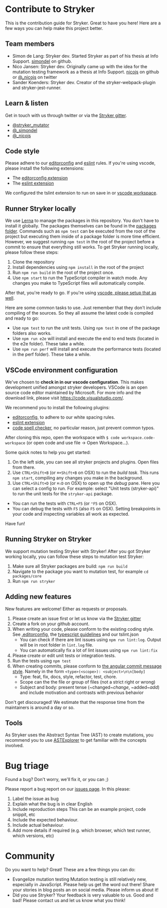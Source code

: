 # Contribute to Stryker

This is the contribution guide for Stryker. Great to have you here! Here are a few ways you can help make this project better.

## Team members

- Simon de Lang: Stryker dev. Started Stryker as part of his thesis at Info Support. [simondel](http://github.com/simondel) on github.
- Nico Jansen: Stryker dev. Originally came up with the idea for the mutation testing framework as a thesis at Info Support.
  [nicojs](http://github.com/nicojs) on github or [@\_nicojs](https://twitter.com/_nicojs) on twitter
- Sander Koenders: Stryker dev. Creator of the stryker-webpack-plugin and stryker-jest-runner.

## Learn & listen

Get in touch with us through twitter or via the [Stryker gitter](https://gitter.im/stryker-mutator/stryker).

- [@stryker_mutator](https://twitter.com/stryker_mutator)
- [@\_simondel](https://twitter.com/_simondel)
- [@\_nicojs](https://twitter.com/_nicojs)

## Code style

Please adhere to our [editorconfig](https://editorconfig.org) and [eslint](https://eslint.org/) rules. If you're using vscode, please install the following extensions:

- The [editorconfig extension](https://github.com/editorconfig/editorconfig-vscode#editorconfig-for-visual-studio-code)
- The [eslint extension](https://marketplace.visualstudio.com/items?itemName=dbaeumer.vscode-eslint)

We configured the tslint extension to run on save in or [vscode workspace](#vscode-environment-configuration).

## Runner Stryker locally

We use [Lerna](https://lernajs.io/) to manage the packages in this repository. You don't have to install it globally. The packages themselves can be found in the [packages folder](https://github.com/stryker-mutator/stryker/tree/master/packages). Commands such as `npm test` can be executed from the root of the project but executing them inside of a package folder is more time efficient. However, we suggest running `npm test` in the root of the project before a commit to ensure that everything still works. To get Stryker running locally, please follow these steps:

1. Clone the repository
1. Install dependencies using `npm install` in the root of the project
1. Run `npm run build` in the root of the project once.
1. Use `npm start` to run the TypeScript compiler in watch mode. Any changes you make to TypeScript files will automatically compile.

After that, you're ready to go. If you're using [vscode, please setup that as well](#vscode-environment-configuration).

Here are some common tasks to use. Just remember that they don't include compiling of the sources. So they all assume the latest code is compiled and ready to go:

- Use `npm test` to run the unit tests. Using `npm test` in one of the package folders also works.
- Use `npm run e2e` will install and execute the end to end tests (located in the e2e folder). These take a while.
- Use `npm run perf` will install and execute the performance tests (located in the perf folder). These take a while.

## VSCode environment configuration

We've chosen to **check in in our vscode configuration**. This makes development unified amongst stryker developers. VSCode is an open source code editor maintained by Microsoft. For more info and the download link, please visit https://code.visualstudio.com/.

We recommend you to install the following plugins:

- [editorconfig](https://marketplace.visualstudio.com/items?itemName=EditorConfig.EditorConfig), to adhere to our white spacing rules.
- [eslint extension](https://marketplace.visualstudio.com/items?itemName=dbaeumer.vscode-eslint)
- [code spell checker](https://marketplace.visualstudio.com/items?itemName=streetsidesoftware.code-spell-checker), no particular reason, just prevent common typos.

After cloning this repo, open the workspace with `$ code workspace.code-workspace` (or open code and use file -> Open Workspace...).

Some quick notes to help you get started:

1. On the left side, you can see all stryker projects and plugins. Open files from there.
1. Use `CTRL+Shift+B` (or `⌘+Shift+B` on OSX) to run the _build task_. This runs `npm start`, compiling any changes you make in the background.
1. Use `CTRL+Shift+D` (or `⌘⇧D` on OSX) to open up the _debug_ pane. Here you can select a config to run. For example: select "Unit tests (stryker-api)" to run the unit tests for the `stryker-api` package.

- You can run the tests with `CTRL+F5` (or `⌃F5` on OSX).
- You can debug the tests with `F5` (also `F5` on OSX). Setting breakpoints in your code and inspecting variables all work as expected.

Have fun!

## Running Stryker on Stryker

We support mutation testing Stryker with Stryker! After you got Stryker working locally, you can follow these steps to mutation test Stryker:

1. Make sure all Stryker packages are build: `npm run build`
1. Navigate to the package you want to mutation test, for example `cd packages/core`
1. Run `npm run stryker`

## Adding new features

New features are welcome! Either as requests or proposals.

1. Please create an issue first or let us know via the [Stryker gitter](https://gitter.im/stryker-mutator/stryker)
1. Create a fork on your github account.
1. When writing your code, please conform to the existing coding style.
   See [.editorconfig](https://github.com/stryker-mutator/stryker/blob/master/.editorconfig), the [typescript guidelines](https://github.com/Microsoft/TypeScript/wiki/Coding-guidelines) and our tslint.json
   - You can check if there are lint issues using `npm run lint:log`. Output will be in root folder in `lint.log` file.
   - You can automatically fix a lot of lint issues using `npm run lint:fix`
1. Please create or edit unit tests or integration tests.
1. Run the tests using `npm test`
1. When creating commits, please conform to [the angular commit message style](https://docs.google.com/document/d/1rk04jEuGfk9kYzfqCuOlPTSJw3hEDZJTBN5E5f1SALo/edit).
   Namely in the form `<type>(<scope>): <subject>\n\n[body]`
   - Type: feat, fix, docs, style, refactor, test, chore.
   - Scope can the the file or group of files (not a strict right or wrong)
   - Subject and body: present tense (~changed~_change_, ~added~_add_) and include motivation and contrasts with previous behavior

Don't get discouraged! We estimate that the response time from the
maintainers is around a day or so.

## Tools

As Stryker uses the Abstract Syntax Tree (AST) to create mutations, you recommend you to use [ASTExplorer](https://astexplorer.net/) to get familiar with the concepts involved.

# Bug triage

Found a bug? Don't worry, we'll fix it, or you can ;)

Please report a bug report on our [issues page](https://github.com/stryker-mutator/stryker/issues). In this please:

1. Label the issue as bug
2. Explain what the bug is in clear English
3. Include reproduction steps
   This can be an example project, code snippit, etc
4. Include the expected behaviour.
5. Include actual behaviour.
6. Add more details if required (e.g. which browser, which test runner, which versions, etc)

# Community

Do you want to help? Great! These are a few things you can do:

- Evangelize mutation testing
  Mutation testing is still relatively new, especially in JavaScript. Please help us get the word out there!
  Share your stories in blog posts an on social media. Please inform us about it!
- Did you use Stryker? Your feedback is very valuable to us. Good and bad! Please contact us and let us know what you think!
